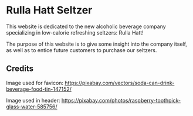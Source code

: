 # Rulla Hatt Seltzer

This website is dedicated to the new alcoholic beverage company specializing in low-calorie refreshing seltzers: Rulla Hatt!

The purpose of this website is to give some insight into the company itself, as well as to entice future customers to purchase our seltzers.

## Credits

Image used for favicon: https://pixabay.com/vectors/soda-can-drink-beverage-food-tin-147152/

Image used in header: https://pixabay.com/photos/raspberry-toothpick-glass-water-585756/
